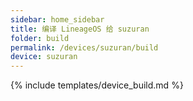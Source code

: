 ```yaml
---
sidebar: home_sidebar
title: 编译 LineageOS 给 suzuran
folder: build
permalink: /devices/suzuran/build
device: suzuran
---
```

{% include templates/device_build.md %}
